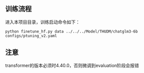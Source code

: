 ## 训练流程

进入本项目目录，训练启动命令如下：

```shell
python finetune_hf.py data ../../../Model/THUDM/chatglm3-6b configs/ptuning_v2.yaml
```

## 注意
transformer的版本必须时4.40.0，否则微调到evaluation阶段会报错